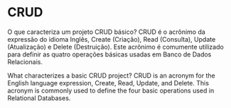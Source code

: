 # CRUD
O que caracteriza um projeto CRUD básico?
CRUD é o acrônimo da expressão do idioma Inglês, Create (Criação), Read (Consulta), Update (Atualização) e Delete (Destruição). Este acrônimo é comumente utilizado para definir as quatro operações básicas usadas em Banco de Dados Relacionais.

What characterizes a basic CRUD project? CRUD is an acronym for the English language expression, Create, Read, Update, and Delete. This acronym is commonly used to define the four basic operations used in Relational Databases.
